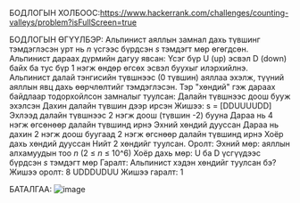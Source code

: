 БОДЛОГЫН ХОЛБООС:https://www.hackerrank.com/challenges/counting-valleys/problem?isFullScreen=true

БОДЛОГЫН ӨГҮҮЛБЭР: Альпинист аяллын замнал дахь түвшинг тэмдэглэсэн урт нь *n* үсгээс бүрдсэн *s* тэмдэгт мөр өгөгдсөн. Альпинист дараах дүрмийн дагуу явсан:
Үсэг бүр U (up) эсвэл D (down) байх ба тус бүр 1 нэгж өндөр өгсөх эсвэл буухыг илэрхийлнэ. Альпинист далай тэнгисийн түвшнээс (0 түвшин) аяллаа эхэлж, 
түүний аяллын явц дахь өөрчлөлтийг тэмдэглэсэн. Тэр "хөндий" гэж дараах байдлаар тодорхойлсон замналыг туулсан:
Далайн түвшнээс доош бууж эхэлсэн
Дахин далайн түвшин дээр ирсэн
Жишээ:
s = [DDUUUUDD]
Эхлээд далайн түвшнээс 2 нэгж доош (түвшин -2) бууна
Дараа нь 4 нэгж өгсөнөөр далайн түвшинд ирнэ
Эхний хөндий дууссан
Дараа нь дахин 2 нэгж доош буугаад 2 нэгж өгснөөр далайн түвшинд ирнэ
Хоёр дахь хөндий дууссан
Нийт 2 хөндийг туулсан.
Оролт:
Эхний мөр: аяллын алхамуудын тоо *n* (2 ≤ *n* ≤ 10^6)
Хоёр дахь мөр: U ба D үсгүүдээс бүрдсэн *s* тэмдэгт мөр
Гаралт:
Альпинист хэдэн хөндийг туулсан бэ?
Жишээ оролт:
8
UDDDUDUU
Жишээ гаралт:
1


БАТАЛГАА: 
 ![image](https://github.com/user-attachments/assets/8fc6f863-25f4-49eb-83c6-3712b31aabcb)
